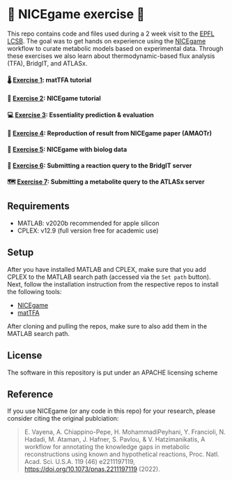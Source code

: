 # 🏓 NICEgame exercise 🏓

This repo contains code and files used during a 2 week visit to the [EPFL LCSB](https://www.epfl.ch/labs/lcsb/). The goal was to get hands on experience using the [NICEgame](https://www.pnas.org/doi/10.1073/pnas.2211197119) workflow to curate metabolic models based on experimental data. Through these exercises we also learn about thermodynamic-based flux analysis (TFA), BridgIT, and ATLASx.

#### 🌡️ [Exercise 1](https://github.com/franciscozorrilla/NICEgame_exercise/tree/master/Exercise_1): matTFA tutorial
#### 🐤 [Exercise 2](https://github.com/franciscozorrilla/NICEgame_exercise/tree/master/Exercise_2): NICEgame tutorial
#### 💻 [Exercise 3](https://github.com/franciscozorrilla/NICEgame_exercise/tree/master/Exercise_3): Essentiality prediction & evaluation
#### 📑 [Exercise 4](https://github.com/franciscozorrilla/NICEgame_exercise/tree/master/Exercise_4): Reproduction of result from NICEgame paper (AMAOTr)
#### 🧫 [Exercise 5](https://github.com/franciscozorrilla/NICEgame_exercise/tree/master/Exercise_5): NICEgame with biolog data
#### 🌉 [Exercise 6](https://github.com/franciscozorrilla/NICEgame_exercise/tree/master/Exercise_6): Submitting a reaction query to the BridgIT server
#### 🗺️ [Exercise 7](https://github.com/franciscozorrilla/NICEgame_exercise/tree/master/Exercise_7): Submitting a metabolite query to the ATLASx server

## Requirements

- MATLAB: v2020b recommended for apple silicon
- CPLEX: v12.9 (full version free for academic use)

## Setup

After you have installed MATLAB and CPLEX, make sure that you add CPLEX to the MATLAB search path (accessed via the `Set path` button). Next, follow the installation instruction from the respective repos to install the following tools:

- [NICEgame](https://github.com/EPFL-LCSB/NICEgame)
- [matTFA](https://github.com/EPFL-LCSB/matTFA)

After cloning and pulling the repos, make sure to also add them in the MATLAB search path.

## License
The software in this repository is put under an APACHE licensing scheme

## Reference
If you use NICEgame (or any code in this repo) for your research, please consider citing the original publciation:

> E. Vayena, A. Chiappino-Pepe, H. MohammadiPeyhani, Y. Francioli, N. Hadadi, M. Ataman, J. Hafner, S. Pavlou, & V. Hatzimanikatis, A workflow for annotating the knowledge gaps in metabolic reconstructions using known and hypothetical reactions, Proc. Natl. Acad. Sci. U.S.A. 119 (46) e2211197119, https://doi.org/10.1073/pnas.2211197119 (2022).
